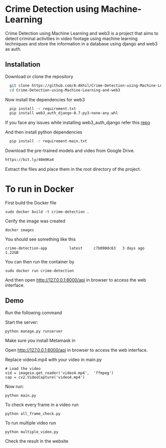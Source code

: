 
# Crime Detection using Machine-Learning
Crime Detection using Machine Learning and web3 is a project that aims to detect criminal activities in video footage using machine learning techniques and store the information in a database using django and web3 as auth.



## Installation


 Download or clone the repository
```bash
  git clone https://github.com/A-Akhil/Crime-Detection-using-Machine-Learning.git
  cd Crime-Detection-using-Machine-Learning-and-web3
```
Now install the dependencies for web3

```bash
  pip install -r requirement.txt
  pip install web3_auth_django-0.7-py3-none-any.whl
```
If you face any issues while installing web3_auth_django refer this [repo](https://github.com/ahn1305/web3-django-authentication)

And then install python dependencies

```bash
  pip install -r requirement-main.txt
```

Download the pre-trained models and video from Google Drive.
```bash
https://bit.ly/40m9Ka4
```
Extract the files and place them in the root directory of the project.

# To run in Docker

First build the Docker file
```
sudo docker build -t crime-detection .
```
Cerify the image was created
```
docker images
```
You should see something like this
```
crime-detection-app          latest     c7b090dc63   3 days ago      1.22GB
```
You can then run the container by
```
sudo docker run crime-detection
```
And then open http://127.0.0.1:8000/api in browser to access the web interface.

## Demo
Run the following command

Start the server:
```
python manage.py runserver
```
Make sure you install Metamask in

Open http://127.0.0.1:8000/api in browser to access the web interface.

Replace video4.mp4 with your video in main.py
```
# Load the video
vid = imageio.get_reader('video4.mp4',  'ffmpeg')
cap = cv2.VideoCapture('video4.mp4')
```

Now run:
```
python main.py
```

To check every frame in a video run
```
python all_frame_check.py
```

To run multiple video run
```
python multiple_video.py
```

Check the result in the website




